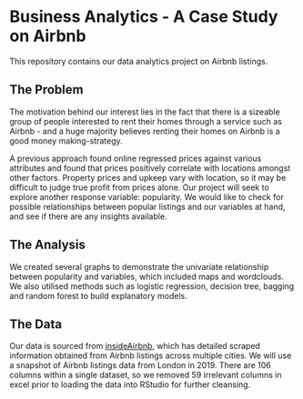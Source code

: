 # Business Analytics - A Case Study on Airbnb

This repository contains our data analytics project on Airbnb listings.

## The Problem 

The motivation behind our interest lies in the fact that there is a sizeable group of people interested to rent their homes through a service such as Airbnb - and a huge majority believes renting their homes on Airbnb is a good money making-strategy. 

A previous approach found online regressed prices against various attributes and found that prices positively correlate with locations amongst other factors. Property prices and upkeep vary with location, so it may be difficult to judge true profit from prices alone. Our project will seek to explore another response variable: popularity. We would like to check for possible relationships between popular listings and our variables at hand, and see if there are any insights available. 

## The Analysis

We created several graphs to demonstrate the univariate relationship between popularity and variables, which included maps and wordclouds. We also utilised methods such as logistic regression, decision tree, bagging and random forest to build explanatory models. 


## The Data

Our data is sourced from [insideAirbnb](https://www.insideAirbnb.com/), which has detailed scraped information obtained from Airbnb listings across multiple cities. We will use a snapshot of Airbnb listings data from London in 2019. There are 106 columns within a single dataset, so we removed 59 irrelevant columns in excel prior to loading the data into RStudio for further cleansing.   

